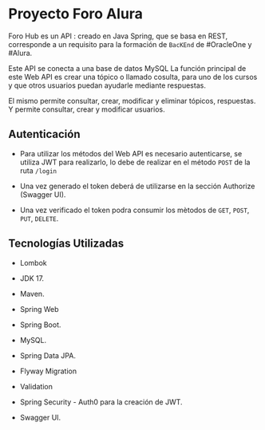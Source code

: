 # Proyecto Foro Alura

  

Foro Hub es un API : creado en Java Spring, que se basa en REST, corresponde a un requisito para la formación de `BacKEnd` de #OracleOne y #Alura.

Este API se conecta a una base de datos MySQL
 La función principal de este Web API es crear una tópico o llamado cosulta, para uno de los cursos y que otros usuarios puedan ayudarle mediante respuestas.


El mismo permite consultar, crear, modificar y eliminar tópicos, respuestas. Y permite consultar, crear y modificar usuarios.

<h2>Autenticación</h2>

  

- Para utilizar los métodos del Web API es necesario autenticarse, se utiliza JWT para realizarlo, lo debe de realizar en el método `POST` de la ruta `/login`

- Una vez generado el token deberá de utilizarse en la sección Authorize (Swagger UI).


- Una vez verificado el token podra consumir los mètodos de `GET`, `POST`, `PUT`, `DELETE`.




<h2>Tecnologías Utilizadas</h2>

  - Lombok

- JDK 17.

- Maven.

- Spring Web

- Spring Boot.

- MySQL.

- Spring Data JPA.

- Flyway Migration

- Validation

- Spring Security - Auth0 para la creación de JWT.

- Swagger UI.




